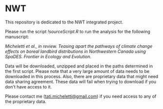 # NWT
This repository is dedicated to the NWT integrated project. 

Please run the script _!sourceScript.R_ to run the analysis for the following manuscript:

_Micheletti et al., in review. Teasing apart the pathways of climate change effects on boreal landbird distributions in Northwestern Canada using SpaDES. Frontier in Ecology and Evolution._

Data will be downloaded, unzipped and placed in the paths determined in the first script. Please note that a very large amount of data needs to be downloaded in this process. Also, there are proprietary data that might need data sharing agreement. These data will fail when trying to download if you don't have access to it.

Please contact me (tati.micheletti@gmail.com) if you need access to any of the proprietary data. 

